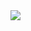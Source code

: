 <div>
<div class='tableauPlaceholder' id='viz1540668681279' style='position: relative'><noscript><a href='#'><img alt=' ' src='https:&#47;&#47;public.tableau.com&#47;static&#47;images&#47;Le&#47;Legislacinabortosenelmundo&#47;DashboardAborto&#47;1_rss.png' style='border: none' /></a></noscript><object class='tableauViz'  style='display:none;'><param name='host_url' value='https%3A%2F%2Fpublic.tableau.com%2F' /> <param name='embed_code_version' value='3' /> <param name='site_root' value='' /><param name='name' value='Legislacinabortosenelmundo&#47;DashboardAborto' /><param name='tabs' value='no' /><param name='toolbar' value='yes' /><param name='static_image' value='https:&#47;&#47;public.tableau.com&#47;static&#47;images&#47;Le&#47;Legislacinabortosenelmundo&#47;DashboardAborto&#47;1.png' /> <param name='animate_transition' value='yes' /><param name='display_static_image' value='yes' /><param name='display_spinner' value='yes' /><param name='display_overlay' value='yes' /><param name='display_count' value='yes' /><param name='filter' value='publish=yes' /></object></div>                <script type='text/javascript'>                    var divElement = document.getElementById('viz1540668681279');                    var vizElement = divElement.getElementsByTagName('object')[0];                    vizElement.style.width='800px';vizElement.style.height='827px';                    var scriptElement = document.createElement('script');                    scriptElement.src = 'https://public.tableau.com/javascripts/api/viz_v1.js';                    vizElement.parentNode.insertBefore(scriptElement, vizElement);                </script>
</div>
<Los medios en Colombia no pagan
<iframe id="datawrapper-chart-ClJOv" src="//datawrapper.dwcdn.net/ClJOv/1/" scrolling="no" frameborder="0" allowtransparency="true" style="width: 0; min-width: 100% !important;" height="708"></iframe><script type="text/javascript">if("undefined"==typeof window.datawrapper)window.datawrapper={};window.datawrapper["ClJOv"]={},window.datawrapper["ClJOv"].embedDeltas={"100":833,"200":758,"300":733,"400":733,"500":708,"700":708,"800":708,"900":708,"1000":708},window.datawrapper["ClJOv"].iframe=document.getElementById("datawrapper-chart-ClJOv"),window.datawrapper["ClJOv"].iframe.style.height=window.datawrapper["ClJOv"].embedDeltas[Math.min(1e3,Math.max(100*Math.floor(window.datawrapper["ClJOv"].iframe.offsetWidth/100),100))]+"px",window.addEventListener("message",function(a){if("undefined"!=typeof a.data["datawrapper-height"])for(var b in a.data["datawrapper-height"])if("ClJOv"==b)window.datawrapper["ClJOv"].iframe.style.height=a.data["datawrapper-height"][b]+"px"});</script>
